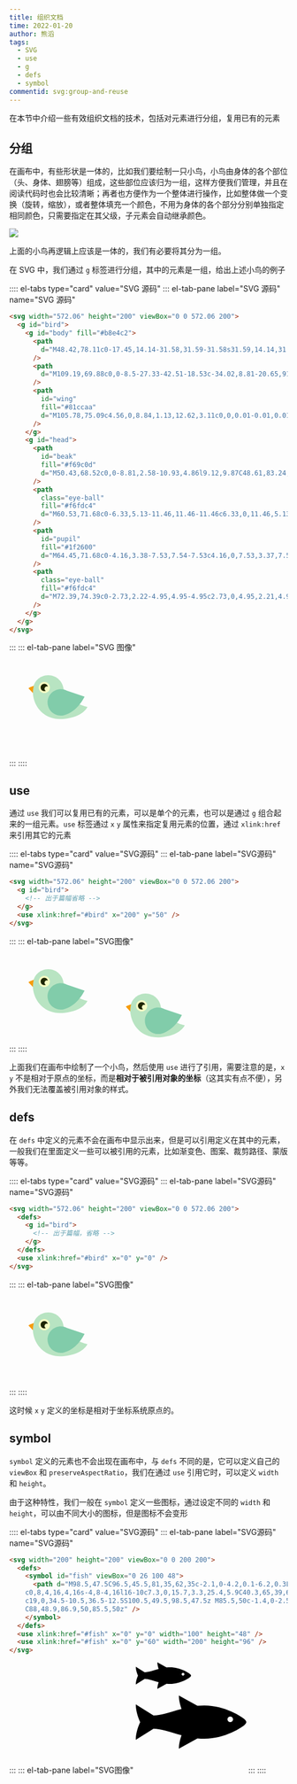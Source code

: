 ```yaml
---
title: 组织文档
time: 2022-01-20
author: 熊滔
tags:
  - SVG
  - use
  - g
  - defs
  - symbol
commentid: svg:group-and-reuse
---
```


在本节中介绍一些有效组织文档的技术，包括对元素进行分组，复用已有的元素

## 分组

在画布中，有些形状是一体的，比如我们要绘制一只小鸟，小鸟由身体的各个部位（头、身体、翅膀等）组成，这些部位应该归为一组，这样方便我们管理，并且在阅读代码时也会比较清晰；再者也方便作为一个整体进行操作，比如整体做一个变换（旋转，缩放），或者整体填充一个颜色，不用为身体的各个部分分别单独指定相同颜色，只需要指定在其父级，子元素会自动继承颜色。

<img src="https://cdn.jsdelivr.net/gh/LastKnightCoder/ImgHosting3@master/grouping-bird2022-01-20-19-49-59.svg"/>

上面的小鸟再逻辑上应该是一体的，我们有必要将其分为一组。

在 SVG 中，我们通过 `g` 标签进行分组，其中的元素是一组，给出上述小鸟的例子

:::: el-tabs type="card" value="SVG 源码"
::: el-tab-pane label="SVG 源码" name="SVG 源码"

```html
<svg width="572.06" height="200" viewBox="0 0 572.06 200">
  <g id="bird">
    <g id="body" fill="#b8e4c2">
      <path
        d="M48.42,78.11c0-17.45,14.14-31.58,31.59-31.58s31.59,14.14,31.59,31.58c0,17.44-14.14,31.59-31.59,31.59S48.42,95.56,48.42,78.11"
      />
      <path
        d="M109.19,69.88c0,0-8.5-27.33-42.51-18.53c-34.02,8.81-20.65,91.11,45.25,84.73c40.39-3.65,48.59-24.6,48.59-24.6S124.68,106.02,109.19,69.88"
      />
      <path
        id="wing"
        fill="#81ccaa"
        d="M105.78,75.09c4.56,0,8.84,1.13,12.62,3.11c0,0,0.01-0.01,0.01-0.01l36.23,12.38c0,0-13.78,30.81-41.96,38.09c-1.51,0.39-2.82,0.59-3.99,0.62c-0.96,0.1-1.92,0.16-2.9,0.16c-15.01,0-27.17-12.17-27.17-27.17C78.61,87.26,90.78,75.09,105.78,75.09"
      />
    </g>
    <g id="head">
      <path
        id="beak"
        fill="#f69c0d"
        d="M50.43,68.52c0,0-8.81,2.58-10.93,4.86l9.12,9.87C48.61,83.24,48.76,74.28,50.43,68.52"
      />
      <path
        class="eye-ball"
        fill="#f6fdc4"
        d="M60.53,71.68c0-6.33,5.13-11.46,11.46-11.46c6.33,0,11.46,5.13,11.46,11.46c0,6.33-5.13,11.46-11.46,11.46C65.66,83.14,60.53,78.01,60.53,71.68"
      />
      <path
        id="pupil"
        fill="#1f2600"
        d="M64.45,71.68c0-4.16,3.38-7.53,7.54-7.53c4.16,0,7.53,3.37,7.53,7.53c0,4.16-3.37,7.53-7.53,7.53C67.82,79.22,64.45,75.84,64.45,71.68"
      />
      <path
        class="eye-ball"
        fill="#f6fdc4"
        d="M72.39,74.39c0-2.73,2.22-4.95,4.95-4.95c2.73,0,4.95,2.21,4.95,4.95c0,2.74-2.22,4.95-4.95,4.95C74.6,79.34,72.39,77.13,72.39,74.39"
      />
    </g>
  </g>
</svg>
```
:::
::: el-tab-pane label="SVG 图像"
<svg width="572.06" height="200" viewBox="0 0 572.06 200">
  <g id="bird">
    <g id="body" fill="#b8e4c2">
      <path
        d="M48.42,78.11c0-17.45,14.14-31.58,31.59-31.58s31.59,14.14,31.59,31.58c0,17.44-14.14,31.59-31.59,31.59S48.42,95.56,48.42,78.11"
      />
      <path
        d="M109.19,69.88c0,0-8.5-27.33-42.51-18.53c-34.02,8.81-20.65,91.11,45.25,84.73c40.39-3.65,48.59-24.6,48.59-24.6S124.68,106.02,109.19,69.88"
      />
      <path
        id="wing"
        fill="#81ccaa"
        d="M105.78,75.09c4.56,0,8.84,1.13,12.62,3.11c0,0,0.01-0.01,0.01-0.01l36.23,12.38c0,0-13.78,30.81-41.96,38.09c-1.51,0.39-2.82,0.59-3.99,0.62c-0.96,0.1-1.92,0.16-2.9,0.16c-15.01,0-27.17-12.17-27.17-27.17C78.61,87.26,90.78,75.09,105.78,75.09"
      />
    </g>
    <g id="head">
      <path
        id="beak"
        fill="#f69c0d"
        d="M50.43,68.52c0,0-8.81,2.58-10.93,4.86l9.12,9.87C48.61,83.24,48.76,74.28,50.43,68.52"
      />
      <path
        class="eye-ball"
        fill="#f6fdc4"
        d="M60.53,71.68c0-6.33,5.13-11.46,11.46-11.46c6.33,0,11.46,5.13,11.46,11.46c0,6.33-5.13,11.46-11.46,11.46C65.66,83.14,60.53,78.01,60.53,71.68"
      />
      <path
        id="pupil"
        fill="#1f2600"
        d="M64.45,71.68c0-4.16,3.38-7.53,7.54-7.53c4.16,0,7.53,3.37,7.53,7.53c0,4.16-3.37,7.53-7.53,7.53C67.82,79.22,64.45,75.84,64.45,71.68"
      />
      <path
        class="eye-ball"
        fill="#f6fdc4"
        d="M72.39,74.39c0-2.73,2.22-4.95,4.95-4.95c2.73,0,4.95,2.21,4.95,4.95c0,2.74-2.22,4.95-4.95,4.95C74.6,79.34,72.39,77.13,72.39,74.39"
      />
    </g>
  </g>
</svg>

:::
::::

## use

通过 `use` 我们可以复用已有的元素，可以是单个的元素，也可以是通过 `g` 组合起来的一组元素。`use` 标签通过 `x` `y` 属性来指定复用元素的位置，通过 `xlink:href` 来引用其它的元素

:::: el-tabs type="card" value="SVG源码"
::: el-tab-pane label="SVG源码" name="SVG源码"
```html {5}
<svg width="572.06" height="200" viewBox="0 0 572.06 200">
  <g id="bird">
    <!-- 出于篇幅省略 -->
  </g>
  <use xlink:href="#bird" x="200" y="50" />
</svg>
```
:::
::: el-tab-pane label="SVG图像"
<svg width="572.06" height="200" viewBox="0 0 572.06 200">
  <g id="bird">
    <g id="body" fill="#b8e4c2">
      <path
        d="M48.42,78.11c0-17.45,14.14-31.58,31.59-31.58s31.59,14.14,31.59,31.58c0,17.44-14.14,31.59-31.59,31.59S48.42,95.56,48.42,78.11"
      />
      <path
        d="M109.19,69.88c0,0-8.5-27.33-42.51-18.53c-34.02,8.81-20.65,91.11,45.25,84.73c40.39-3.65,48.59-24.6,48.59-24.6S124.68,106.02,109.19,69.88"
      />
      <path
        id="wing"
        fill="#81ccaa"
        d="M105.78,75.09c4.56,0,8.84,1.13,12.62,3.11c0,0,0.01-0.01,0.01-0.01l36.23,12.38c0,0-13.78,30.81-41.96,38.09c-1.51,0.39-2.82,0.59-3.99,0.62c-0.96,0.1-1.92,0.16-2.9,0.16c-15.01,0-27.17-12.17-27.17-27.17C78.61,87.26,90.78,75.09,105.78,75.09"
      />
    </g>
    <g id="head">
      <path
        id="beak"
        fill="#f69c0d"
        d="M50.43,68.52c0,0-8.81,2.58-10.93,4.86l9.12,9.87C48.61,83.24,48.76,74.28,50.43,68.52"
      />
      <path
        class="eye-ball"
        fill="#f6fdc4"
        d="M60.53,71.68c0-6.33,5.13-11.46,11.46-11.46c6.33,0,11.46,5.13,11.46,11.46c0,6.33-5.13,11.46-11.46,11.46C65.66,83.14,60.53,78.01,60.53,71.68"
      />
      <path
        id="pupil"
        fill="#1f2600"
        d="M64.45,71.68c0-4.16,3.38-7.53,7.54-7.53c4.16,0,7.53,3.37,7.53,7.53c0,4.16-3.37,7.53-7.53,7.53C67.82,79.22,64.45,75.84,64.45,71.68"
      />
      <path
        class="eye-ball"
        fill="#f6fdc4"
        d="M72.39,74.39c0-2.73,2.22-4.95,4.95-4.95c2.73,0,4.95,2.21,4.95,4.95c0,2.74-2.22,4.95-4.95,4.95C74.6,79.34,72.39,77.13,72.39,74.39"
      />
    </g>
  </g>
  <use xlink:href="#bird" x="200" y="50" />
</svg>
:::
::::





上面我们在画布中绘制了一个小鸟，然后使用 `use` 进行了引用，需要注意的是，`x` `y` 不是相对于原点的坐标，而是**相对于被引用对象的坐标**（这其实有点不便），另外我们无法覆盖被引用对象的样式。


## defs

在 `defs` 中定义的元素不会在画布中显示出来，但是可以引用定义在其中的元素，一般我们在里面定义一些可以被引用的元素，比如渐变色、图案、裁剪路径、蒙版等等。

:::: el-tabs type="card" value="SVG源码"
::: el-tab-pane label="SVG源码" name="SVG源码"
```html
<svg width="572.06" height="200" viewBox="0 0 572.06 200">
  <defs>
    <g id="bird">
      <!-- 出于篇幅，省略 -->
    </g>
  </defs>
  <use xlink:href="#bird" x="0" y="0" />
</svg>
```
:::
::: el-tab-pane label="SVG图像"
<svg width="572.06" height="200" viewBox="0 0 572.06 200">
  <use xlink:href="#bird" x="0" y="0" />
</svg>
:::
::::


这时候 `x` `y` 定义的坐标是相对于坐标系统原点的。

## symbol

`symbol` 定义的元素也不会出现在画布中，与 `defs` 不同的是，它可以定义自己的 `viewBox` 和 `preserveAspectRatio`，我们在通过 `use` 引用它时，可以定义 `width` 和 `height`。

由于这种特性，我们一般在 `symbol` 定义一些图标，通过设定不同的 `width` 和 `height`，可以由不同大小的图标，但是图标不会变形

:::: el-tabs type="card" value="SVG源码"
::: el-tab-pane label="SVG源码" name="SVG源码"
```html
<svg width="200" height="200" viewBox="0 0 200 200">
  <defs>
    <symbol id="fish" viewBox="0 26 100 48">
      <path d="M98.5,47.5C96.5,45.5,81,35,62,35c-2.1,0-4.2,0.1-6.2,0.3L39,26c0,4.5,1.3,9,2.4,12.1C31.7,40.7,23.3,44,16,44L0,34
    c0,8,4,16,4,16s-4,8-4,16l16-10c7.3,0,15.7,3.3,25.4,5.9C40.3,65,39,69.5,39,74l16.8-9.3c2,0.2,4.1,0.3,6.2,0.3
    c19,0,34.5-10.5,36.5-12.5S100.5,49.5,98.5,47.5z M85.5,50c-1.4,0-2.5-1.1-2.5-2.5s1.1-2.5,2.5-2.5s2.5,1.1,2.5,2.5
    C88,48.9,86.9,50,85.5,50z" />
    </symbol>
  </defs>
  <use xlink:href="#fish" x="0" y="0" width="100" height="48" />
  <use xlink:href="#fish" x="0" y="60" width="200" height="96" />
</svg>
```
:::
::: el-tab-pane label="SVG图像"
<svg width="200" height="200" viewBox="0 0 200 200">
  <defs>
    <symbol id="fish" viewBox="0 26 100 48">
      <path d="M98.5,47.5C96.5,45.5,81,35,62,35c-2.1,0-4.2,0.1-6.2,0.3L39,26c0,4.5,1.3,9,2.4,12.1C31.7,40.7,23.3,44,16,44L0,34
    c0,8,4,16,4,16s-4,8-4,16l16-10c7.3,0,15.7,3.3,25.4,5.9C40.3,65,39,69.5,39,74l16.8-9.3c2,0.2,4.1,0.3,6.2,0.3
    c19,0,34.5-10.5,36.5-12.5S100.5,49.5,98.5,47.5z M85.5,50c-1.4,0-2.5-1.1-2.5-2.5s1.1-2.5,2.5-2.5s2.5,1.1,2.5,2.5
    C88,48.9,86.9,50,85.5,50z" />
    </symbol>
  </defs>
  <use xlink:href="#fish" x="0" y="0" width="100" height="48" />
  <use xlink:href="#fish" x="0" y="60" width="200" height="96" />
</svg>
:::
::::

